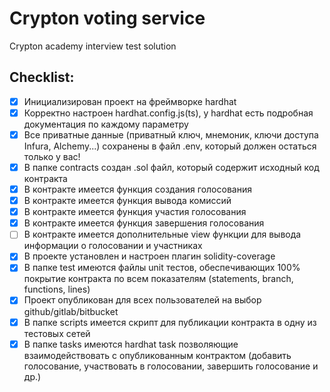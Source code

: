 # Crypton voting service

Crypton academy interview test solution


## Checklist:

- [x] Инициализирован проект на фреймворке hardhat
- [x] Корректно настроен hardhat.config.js(ts), у hardhat есть подробная документация по каждому параметру
- [x] Все приватные данные (приватный ключ, мнемоник, ключи доступа Infura, Alchemy...) сохранены в файл .env, который должен остаться только у вас!
- [x] В папке contracts создан .sol файл, который содержит исходный код контракта
- [x] В контракте имеется функция создания голосования
- [x] В контракте имеется функция вывода комиссий
- [x] В контракте имеется функция участия голосования
- [x] В контракте имеется функция завершения голосования
- [ ] В контракте имеется дополнительные view функции для вывода информации о голосовании и участниках
- [x] В проекте установлен и настроен плагин solidity-coverage
- [x] В папке test имеются файлы unit тестов, обеспечивающих 100% покрытие контракта по всем показателям (statements, branch, functions, lines)
- [x] Проект опубликован для всех пользователей на выбор github/gitlab/bitbucket
- [x] В папке scripts имеется скрипт для публикации контракта в одну из тестовых сетей
- [x] В папке tasks имеются hardhat task позволяющие взаимодействовать с опубликованным контрактом (добавить голосование, участвовать в голосовании, завершить голосование и др.)
